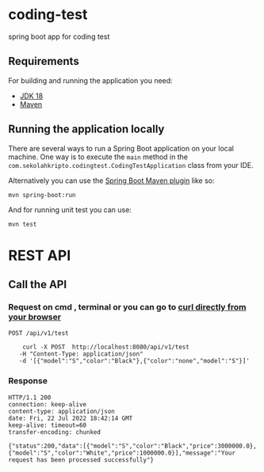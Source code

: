 # coding-test
spring boot app for coding test 
## Requirements

For building and running the application you need:
- [JDK 18](https://www.oracle.com/java/technologies/downloads/#java18)
- [Maven](https://maven.apache.org)

## Running the application locally

There are several ways to run a Spring Boot application on your local machine. One way is to execute the `main` method in the `com.sekolahkripto.codingtest.CodingTestApplication` class from your IDE.

Alternatively you can use the [Spring Boot Maven plugin](https://docs.spring.io/spring-boot/docs/current/reference/html/build-tool-plugins-maven-plugin.html) like so:

```shell
mvn spring-boot:run
```
And for running unit test you can use:

```shell
mvn test
```
# REST API


## Call the API 

### Request on cmd , terminal or you can go to [curl directly from your browser](https://reqbin.com/req/c-dwjszac0/curl-post-json-example)

`POST /api/v1/test`
```shell
    curl -X POST  http://localhost:8080/api/v1/test
   -H "Content-Type: application/json"
   -d '[{"model":"S","color":"Black"},{"color":"none","model":"S"}]'  
   ```

### Response
```shell
HTTP/1.1 200 
connection: keep-alive
content-type: application/json
date: Fri, 22 Jul 2022 18:42:14 GMT
keep-alive: timeout=60
transfer-encoding: chunked

{"status":200,"data":[{"model":"S","color":"Black","price":3000000.0},{"model":"S","color":"White","price":1000000.0}],"message":"Your request has been processed successfully"}
   ```
